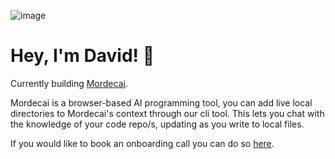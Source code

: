 ![image](https://github.com/user-attachments/assets/44e5c4d3-5a5e-42ed-b392-e51217b090c0)


# Hey, I'm David! 👋

Currently building [Mordecai](https://mordecaiapp.com). 

Mordecai is a browser-based AI programming tool, you can add live local directories to Mordecai's context through our cli tool. This lets you chat with the knowledge of your code repo/s, updating as you write to local files.

If you would like to book an onboarding call you can do so [here](https://cal.com/rossiter/15min).
